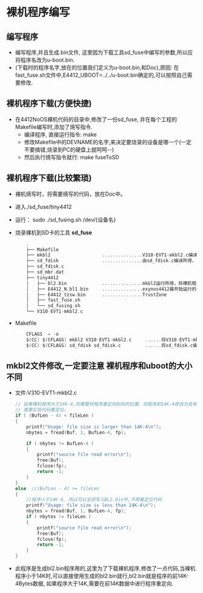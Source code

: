 # 裸机程序编写

## 编写程序

* 编写程序,并且生成.bin文件, 这里因为下载工具sd_fuse中编写的参数,所以应将程序名改为u-boot.bin.
* (下载时的程序名字,放在的位置我们定义为u-boot.bin,和Doc),原因: 在fast_fuse.sh文件中,E4412_UBOOT=../../u-boot.bin确定的,可以按照自己需要修改.

## 裸机程序下载(方便快捷)

* 在4412NoOS裸机代码的目录中,修改了一份sd_fuse, 并在每个工程的Makefile编写时,添加了焼写指令.
  * 编译程序, 直接运行指令: make
  * 修改Makefile中的DEVNAME的名字,来决定要烧录的设备是哪一个(一定不要搞错,烧录到PC的硬盘上就呵呵--)
  * 然后执行焼写指令就行: make fuseToSD

## 裸机程序下载(比较繁琐)

* 裸机焼写时，将需要焼写的代码，放在Doc中。
* 进入./sd_fuse/tiny4412
* 运行： sudo ./sd_fusing.sh /dev/{设备名}

* 烧录裸机到SD卡的工具 **sd_fuse**
    ```C
        .
        ├── Makefile
        ├── mkbl2                   ...............V310-EVT1-mkbl2.c编译所得
        ├── sd_fdisk                ...............由sd_fdisk.c编译所得，格式化指定的SD卡
        ├── sd_fdisk.c
        ├── sd_mbr.dat
        ├── tiny4412
        │   ├── bl2.bin             ...............mkbl2运行所得，将裸机程序加上校验值后改为bl2.bin
        │   ├── E4412_N.bl1.bin     ...............exynos4412最开始运行的代码
        │   ├── E4412_tzsw.bin      ...............TrustZone
        │   ├── fast_fuse.sh
        │   └── sd_fusing.sh
        └── V310-EVT1-mkbl2.c
    ```
* Makefile
    ```C
        CFLAGS  = -o
        $(CC) $(CFLAGS) mkbl2 V310-EVT1-mkbl2.c     ......将V310-EVT1-mkbl2.c编译为mkbl2
        $(CC) $(CFLAGS) sd_fdisk sd_fdisk.c         ......将sd_fdisk.c编译为sd_fdisk
    ```

## **mkbl2文件修改,一定要注意** **裸机程序和uboot的大小不同**

* 文件:V310-EVT1-mkbl2.c
    ```C
    // 如果裸机程序大于14K-4,则需要将程序重定向到别的位置，将程序前14K-4修改为具有校验码的程序，在14K-4代码内，
    // 需要实现代码重定位。
    if ( (BufLen - 4) < fileLen )
    {
        printf("Usage: file size is larger than 14K-4\n");
        nbytes = fread(Buf, 1, BufLen-4, fp);

        if ( nbytes != BufLen-4 )
        {
            printf("source file read error\n");
            free(Buf);
            fclose(fp);
            return -1;
        }
    }
    else  //(BufLen - 4) >= fileLen
    {
        //程序小于14K-4, 所以可以全部写入BL2.bin中,不用重定位代码
        printf("Usage: file size is less than 14K-4\n");
        nbytes = fread(Buf, 1, BufLen-4, fp);
        if ( nbytes != fileLen )
        {
            printf("source file read error\n");
            free(Buf);
            fclose(fp);
            return -1;
        }
    }
    ```
* 此程序是生成bl2.bin程序用的,这里为了下载裸机程序,修改了一点代码,当裸机程序小于14K时,可以直接使用生成的bl2.bin就行,bl2.bin就是程序的前14K-4Bytes数据, 如果程序大于14K,需要在前14K数据中进行程序重定向.

